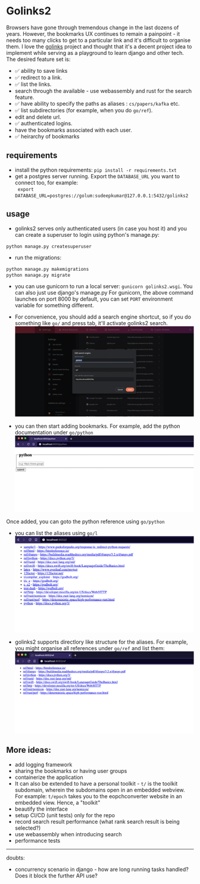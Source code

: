 # Golinks2

Browsers have gone through tremendous change in the last dozens of years. However, the bookmarks UX continues to remain a painpoint - it needs too many clicks to get to a particular link and it's difficult to organise them. 
I love the [golinks](https://github.com/GoLinks/golinks) project and thought that it's a decent project idea to implement while serving as a playground to learn django and other tech. The desired feature set is:
- ✅  ability to save links
- ✅  redirect to a link. 
- ✅  list the links. 
- search through the available - use webassembly and rust for the search feature. 
- ✅  have ability to specify the paths as aliases : `cs/papers/kafka` etc.
- ✅  list subdirectories (for example, when you do `go/ref`). 
- edit and delete url. 
- ✅  authenticated logins. 
- have the bookmarks associated with each user.
- ✅ heirarchy of bookmarks

## requirements
- install the python requirements: `pip install -r requirements.txt`
- get a postgres server running. Export the `DATABASE_URL` you want to connect too, for example:  
` export DATABASE_URL=postgres://golum:sudeepkumar@127.0.0.1:5432/golinks2`

## usage
- golinks2 serves only authenticated users (in case you host it) and you can create a superuser to login using python's manage.py:
```
python manage.py createsuperuser
```
- run the migrations:
```
python manage.py makemigrations
python manage.py migrate
```
- you can use gunicorn to run a local server: `gunicorn golinks2.wsgi`. You can also just use django's manage.py
For gunicorn, the above command launches on port 8000 by default, you can set `PORT` environment variable for something different.
- For convenience, you should add a search engine shortcut, so if you do something like `go/` and press tab, it'll activate golinks2 search. 
![](docs/search_engine_alias.png)

- you can then start adding bookmarks. For example, add the python documentation under `go/python` 
![](docs/add_alias.png)

Once added, you can goto the python reference using `go/python` 

- you can list the aliases using `go/l`
![](docs/list_aliases.png)

- golinks2 supports directlory like structure for the aliases. For example, you might organise all references under `go/ref` and list them:
![](docs/directory.png)


## More ideas:
- add logging framework
- sharing the bookmarks or having user groups
- containerize the application
- It can also be extended to have a personal toolkit - `t/` is the toolkit subdomain, wherein the subdomains open in an embedded webview. For example: `t/epoch` takes you to the eopchconverter website in an embedded view. Hence, a "toolkit"
- beautify the interface
- setup CI/CD (unit tests) only for the repo
- record search result performance (what rank search result is being selected?)
- use webassembly when introducing search
- performance tests


---
doubts:
- concurrency scenario in django - how are long running tasks handled? Does it block the further API use?
